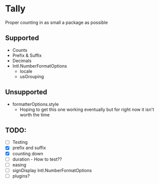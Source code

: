 # Tally

Proper counting in as small a package as possible

## Supported
- Counts
- Prefix & Suffix 
- Decimals
- Intl.NumberFormatOptions
  - locale
  - usGrouping

## Unsupported
- formatterOptions.style
    - Hoping to get this one working eventually
      but for right now it isn't worth the time

## TODO:
- [ ] Testing
- [x] prefix and suffix
- [x] counting down
- [ ] duration - How to test??
- [ ] easing 
- [ ] signDisplay Intl.NumberFormatOptions
- [ ] plugins?